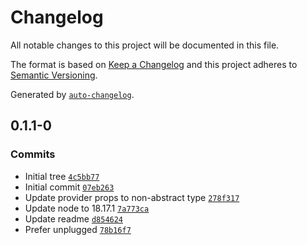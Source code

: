 # Changelog

All notable changes to this project will be documented in this file.

The format is based on [Keep a Changelog](https://keepachangelog.com/en/1.0.0/)
and this project adheres to [Semantic Versioning](https://semver.org/spec/v2.0.0.html).

Generated by [`auto-changelog`](https://github.com/CookPete/auto-changelog).

 <!-- auto-changelog-above -->

## 0.1.1-0

### Commits

- Initial tree [`4c5bb77`](https://github.com/reebalazs/gf-rescript-context-utils/commit/4c5bb77a5dcd22b7dc40aa50849998e5a6819bf7)
- Initial commit [`07eb263`](https://github.com/reebalazs/gf-rescript-context-utils/commit/07eb26384290e033dd1c22a7ffd43b7a4b13a4b8)
- Update provider props to non-abstract type [`278f317`](https://github.com/reebalazs/gf-rescript-context-utils/commit/278f317d25989a6756cb664f8bbd1db5da2260a9)
- Update node to 18.17.1 [`7a773ca`](https://github.com/reebalazs/gf-rescript-context-utils/commit/7a773ca8c4a6d1cef456f6bce6a39e0f4f0cdb87)
- Update readme [`d854624`](https://github.com/reebalazs/gf-rescript-context-utils/commit/d854624ec38249d0c6163b12908272a04efd6312)
- Prefer unplugged [`78b16f7`](https://github.com/reebalazs/gf-rescript-context-utils/commit/78b16f718ff78b456ae1fb1274c5822fd637ed02)
